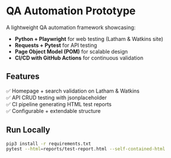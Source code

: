 # QA Automation Prototype

A lightweight QA automation framework showcasing:
- **Python + Playwright** for web testing (Latham & Watkins site)
- **Requests + Pytest** for API testing
- **Page Object Model (POM)** for scalable design
- **CI/CD with GitHub Actions** for continuous validation

## Features
✅ Homepage + search validation on Latham & Watkins  
✅ API CRUD testing with jsonplaceholder  
✅ CI pipeline generating HTML test reports  
✅ Configurable + extendable structure  

## Run Locally
```bash
pip3 install -r requirements.txt
pytest --html=reports/test-report.html --self-contained-html

